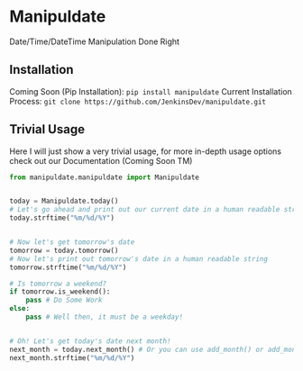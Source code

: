 # Manipuldate
Date/Time/DateTime Manipulation Done Right

## Installation

Coming Soon (Pip Installation): `pip install manipuldate`
Current Installation Process: `git clone https://github.com/JenkinsDev/manipuldate.git`

## Trivial Usage

Here I will just show a very trivial usage, for more in-depth usage options check out our Documentation (Coming Soon TM)

```python
from manipuldate.manipuldate import Manipuldate


today = Manipuldate.today()
# Let's go ahead and print out our current date in a human readable string
today.strftime("%m/%d/%Y")


# Now let's get tomorrow's date
tomorrow = today.tomorrow()
# Now let's print out tomorrow's date in a human readable string
tomorrow.strftime("%m/%d/%Y")

# Is tomorrow a weekend?
if tomorrow.is_weekend():
    pass # Do Some Work
else:
    pass # Well then, it must be a weekday!


# Oh! Let's get today's date next month!
next_month = today.next_month() # Or you can use add_month() or add_months(1)
next_month.strftime("%m/%d/%Y")
```